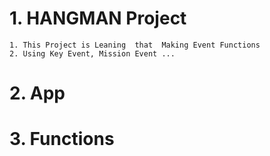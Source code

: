 # 1. HANGMAN Project
    1. This Project is Leaning  that  Making Event Functions
    2. Using Key Event, Mission Event ...
# 2. App

# 3. Functions